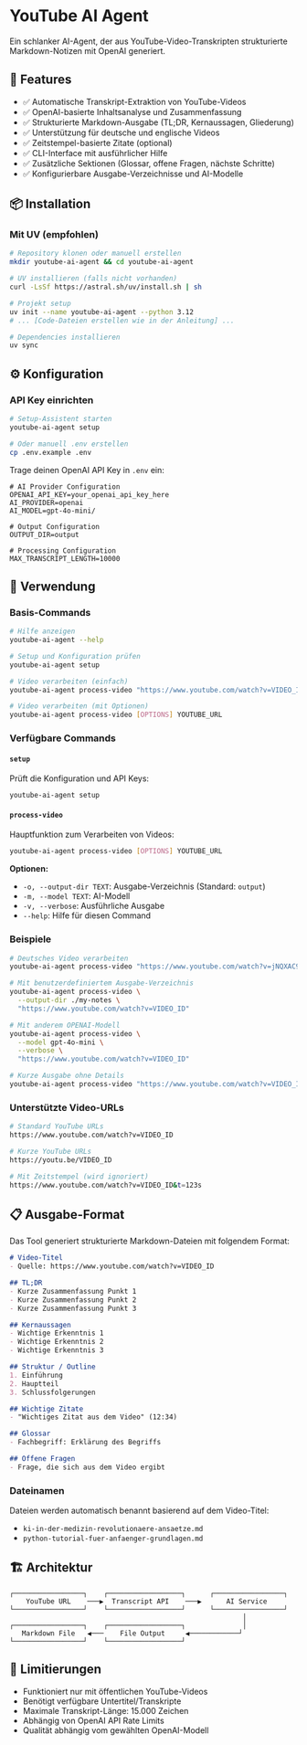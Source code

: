 # YouTube AI Agent

Ein schlanker AI-Agent, der aus YouTube-Video-Transkripten strukturierte Markdown-Notizen mit OpenAI generiert.

## 🚀 Features

- ✅ Automatische Transkript-Extraktion von YouTube-Videos
- ✅ OpenAI-basierte Inhaltsanalyse und Zusammenfassung  
- ✅ Strukturierte Markdown-Ausgabe (TL;DR, Kernaussagen, Gliederung)
- ✅ Unterstützung für deutsche und englische Videos
- ✅ Zeitstempel-basierte Zitate (optional)
- ✅ CLI-Interface mit ausführlicher Hilfe
- ✅ Zusätzliche Sektionen (Glossar, offene Fragen, nächste Schritte)
- ✅ Konfigurierbare Ausgabe-Verzeichnisse und AI-Modelle

## 📦 Installation

### Mit UV (empfohlen)
```bash
# Repository klonen oder manuell erstellen
mkdir youtube-ai-agent && cd youtube-ai-agent

# UV installieren (falls nicht vorhanden)
curl -LsSf https://astral.sh/uv/install.sh | sh

# Projekt setup
uv init --name youtube-ai-agent --python 3.12
# ... [Code-Dateien erstellen wie in der Anleitung] ...

# Dependencies installieren
uv sync
```

## ⚙️ Konfiguration

### API Key einrichten
```bash
# Setup-Assistent starten
youtube-ai-agent setup

# Oder manuell .env erstellen
cp .env.example .env
```

Trage deinen OpenAI API Key in `.env` ein:
```env
# AI Provider Configuration
OPENAI_API_KEY=your_openai_api_key_here
AI_PROVIDER=openai
AI_MODEL=gpt-4o-mini/

# Output Configuration
OUTPUT_DIR=output

# Processing Configuration
MAX_TRANSCRIPT_LENGTH=10000
```

## 🎯 Verwendung

### Basis-Commands

```bash
# Hilfe anzeigen
youtube-ai-agent --help

# Setup und Konfiguration prüfen
youtube-ai-agent setup

# Video verarbeiten (einfach)
youtube-ai-agent process-video "https://www.youtube.com/watch?v=VIDEO_ID"

# Video verarbeiten (mit Optionen)
youtube-ai-agent process-video [OPTIONS] YOUTUBE_URL
```

### Verfügbare Commands

#### `setup`
Prüft die Konfiguration und API Keys:
```bash
youtube-ai-agent setup
```

#### `process-video`
Hauptfunktion zum Verarbeiten von Videos:
```bash
youtube-ai-agent process-video [OPTIONS] YOUTUBE_URL
```

**Optionen:**
- `-o, --output-dir TEXT`: Ausgabe-Verzeichnis (Standard: `output`)
- `-m, --model TEXT`: AI-Modell
- `-v, --verbose`: Ausführliche Ausgabe
- `--help`: Hilfe für diesen Command

### Beispiele

```bash
# Deutsches Video verarbeiten
youtube-ai-agent process-video "https://www.youtube.com/watch?v=jNQXAC9IVRw" --verbose

# Mit benutzerdefiniertem Ausgabe-Verzeichnis
youtube-ai-agent process-video \
  --output-dir ./my-notes \
  "https://www.youtube.com/watch?v=VIDEO_ID"

# Mit anderem OPENAI-Modell
youtube-ai-agent process-video \
  --model gpt-4o-mini \
  --verbose \
  "https://www.youtube.com/watch?v=VIDEO_ID"

# Kurze Ausgabe ohne Details
youtube-ai-agent process-video "https://www.youtube.com/watch?v=VIDEO_ID"
```

### Unterstützte Video-URLs
```bash
# Standard YouTube URLs
https://www.youtube.com/watch?v=VIDEO_ID

# Kurze YouTube URLs  
https://youtu.be/VIDEO_ID

# Mit Zeitstempel (wird ignoriert)
https://www.youtube.com/watch?v=VIDEO_ID&t=123s
```

## 📋 Ausgabe-Format

Das Tool generiert strukturierte Markdown-Dateien mit folgendem Format:

```markdown
# Video-Titel
- Quelle: https://www.youtube.com/watch?v=VIDEO_ID

## TL;DR
- Kurze Zusammenfassung Punkt 1
- Kurze Zusammenfassung Punkt 2
- Kurze Zusammenfassung Punkt 3

## Kernaussagen
- Wichtige Erkenntnis 1
- Wichtige Erkenntnis 2
- Wichtige Erkenntnis 3

## Struktur / Outline
1. Einführung
2. Hauptteil
3. Schlussfolgerungen

## Wichtige Zitate
- "Wichtiges Zitat aus dem Video" (12:34)

## Glossar
- Fachbegriff: Erklärung des Begriffs

## Offene Fragen
- Frage, die sich aus dem Video ergibt
```

### Dateinamen
Dateien werden automatisch benannt basierend auf dem Video-Titel:
- `ki-in-der-medizin-revolutionaere-ansaetze.md`
- `python-tutorial-fuer-anfaenger-grundlagen.md`

## 🏗️ Architektur

```
┌─────────────────┐    ┌──────────────────┐      ┌─────────────────┐
    YouTube URL    ───▶  Transcript API    ───▶      AI Service     
└─────────────────┘    └──────────────────┘      └─────────────────┘
                                                         │
┌─────────────────┐    ┌──────────────────┐              │
   Markdown File   ◀───    File Output     ◀────────────┘
└─────────────────┘    └──────────────────┘
```


## 📝 Limitierungen

- Funktioniert nur mit öffentlichen YouTube-Videos
- Benötigt verfügbare Untertitel/Transkripte
- Maximale Transkript-Länge: 15.000 Zeichen
- Abhängig von OpenAI API Rate Limits
- Qualität abhängig vom gewählten OpenAI-Modell
